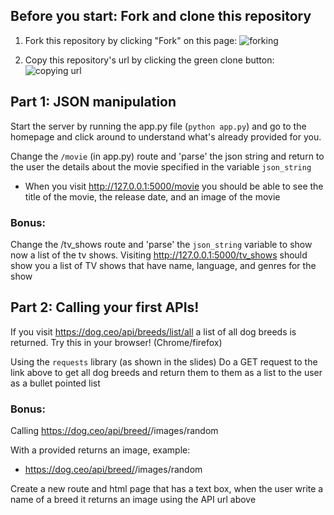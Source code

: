 ## Before you start: Fork and clone this repository

1. Fork this repository by clicking "Fork" on this page:
![forking](https://image.ibb.co/jHRieT/forking.png)

2. Copy this repository's url by clicking the green clone button:
![copying url](https://image.ibb.co/n2wYeT/copying_clone.png)

## Part 1: JSON manipulation
Start the server by running the app.py file (`python app.py`) and go to the homepage and click around to understand what's already provided for you.

Change the `/movie` (in app.py) route and 'parse' the json string and return to the user the details about the movie specified in the variable `json_string` 
 - When you visit http://127.0.0.1:5000/movie you should be able to see the title of the movie, the release date, and an image of the movie
 
### **Bonus:** 
Change the /tv_shows route and 'parse' the `json_string` variable to show now a list of the tv shows. Visiting http://127.0.0.1:5000/tv_shows should show you a list of TV shows that have name, language, and genres for the show

## Part 2: Calling your first APIs!
If you visit https://dog.ceo/api/breeds/list/all 
a list of all dog breeds is returned. Try this in your browser! (Chrome/firefox)

Using the `requests` library (as shown in the slides)
Do a GET request to the link above to get all dog breeds and return them
to them as a list to the user as a bullet pointed list

### **Bonus:**
Calling https://dog.ceo/api/breed/<BREED>/images/random

With a <BREED> provided returns an image, example:
 - https://dog.ceo/api/breed/<BREED>/images/random

Create a new route and html page that has a text box, when the user write a name
of a breed it returns an image using the API url above
